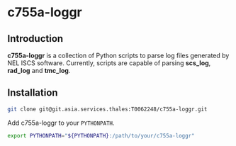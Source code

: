 # c755a-loggr

## Introduction

__c755a-loggr__ is a collection of Python scripts to parse log files generated by NEL ISCS software. Currently, scripts are capable of parsing __scs_log__, __rad_log__ and __tmc_log__.

## Installation

```bash
git clone git@git.asia.services.thales:T0062248/c755a-loggr.git
```

Add c755a-loggr to your `PYTHONPATH`.

```bash
export PYTHONPATH="${PYTHONPATH}:/path/to/your/c755a-loggr"
```
